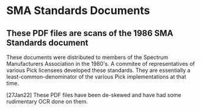# SMA Standards Documents

## These PDF files are scans of the 1986 SMA Standards document

These documents were distributed to members of the Spectrum Manufacturers Association in the 1980's. A commitee of representatives of various Pick licensees developed these standards. They are essentially a least-common-denominator of the various Pick implementations at that time.

[27Jan22]
These PDF files have been de-skewed and have had some rudimentary OCR done on them.

